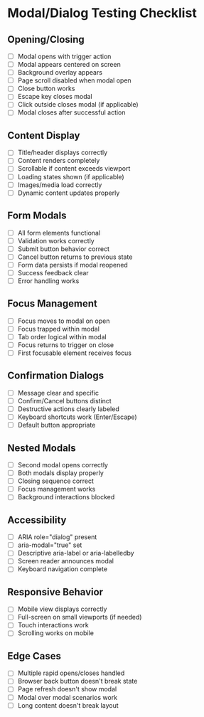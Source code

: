 # Modal/Dialog Testing Checklist

## Opening/Closing

- [ ] Modal opens with trigger action
- [ ] Modal appears centered on screen
- [ ] Background overlay appears
- [ ] Page scroll disabled when modal open
- [ ] Close button works
- [ ] Escape key closes modal
- [ ] Click outside closes modal (if applicable)
- [ ] Modal closes after successful action

## Content Display

- [ ] Title/header displays correctly
- [ ] Content renders completely
- [ ] Scrollable if content exceeds viewport
- [ ] Loading states shown (if applicable)
- [ ] Images/media load correctly
- [ ] Dynamic content updates properly

## Form Modals

- [ ] All form elements functional
- [ ] Validation works correctly
- [ ] Submit button behavior correct
- [ ] Cancel button returns to previous state
- [ ] Form data persists if modal reopened
- [ ] Success feedback clear
- [ ] Error handling works

## Focus Management

- [ ] Focus moves to modal on open
- [ ] Focus trapped within modal
- [ ] Tab order logical within modal
- [ ] Focus returns to trigger on close
- [ ] First focusable element receives focus

## Confirmation Dialogs

- [ ] Message clear and specific
- [ ] Confirm/Cancel buttons distinct
- [ ] Destructive actions clearly labeled
- [ ] Keyboard shortcuts work (Enter/Escape)
- [ ] Default button appropriate

## Nested Modals

- [ ] Second modal opens correctly
- [ ] Both modals display properly
- [ ] Closing sequence correct
- [ ] Focus management works
- [ ] Background interactions blocked

## Accessibility

- [ ] ARIA role="dialog" present
- [ ] aria-modal="true" set
- [ ] Descriptive aria-label or aria-labelledby
- [ ] Screen reader announces modal
- [ ] Keyboard navigation complete

## Responsive Behavior

- [ ] Mobile view displays correctly
- [ ] Full-screen on small viewports (if needed)
- [ ] Touch interactions work
- [ ] Scrolling works on mobile

## Edge Cases

- [ ] Multiple rapid opens/closes handled
- [ ] Browser back button doesn't break state
- [ ] Page refresh doesn't show modal
- [ ] Modal over modal scenarios work
- [ ] Long content doesn't break layout
